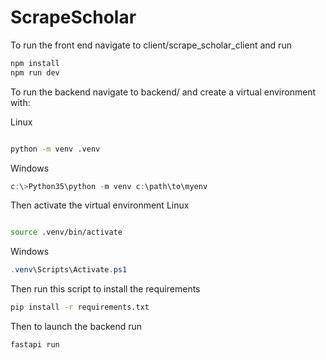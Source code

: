 # ScrapeScholar

To run the front end navigate to client/scrape_scholar_client and run 

```bash
npm install
npm run dev
```


To run the backend navigate to backend/ and create a virtual environment with:

Linux
```bash

python -m venv .venv
```

Windows
```powershell
c:\>Python35\python -m venv c:\path\to\myenv
```


Then activate the virtual environment
Linux

```bash

source .venv/bin/activate
```

Windows
```powershell
.venv\Scripts\Activate.ps1
```

Then run this script to install the requirements
```bash
pip install -r requirements.txt
```


Then to launch the backend run
```bash
fastapi run
```
